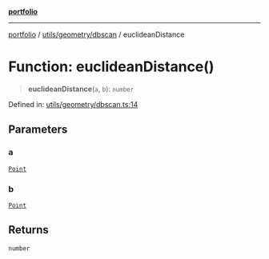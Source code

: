 [**portfolio**](../../../../README.md)

***

[portfolio](../../../../modules.md) / [utils/geometry/dbscan](../README.md) / euclideanDistance

# Function: euclideanDistance()

> **euclideanDistance**(`a`, `b`): `number`

Defined in: [utils/geometry/dbscan.ts:14](https://github.com/tnorlund/Portfolio/blob/4a24f28b3cdaca773338e2f8a96fbc201d1807cf/portfolio/utils/geometry/dbscan.ts#L14)

## Parameters

### a

[`Point`](../../../../types/api/interfaces/Point.md)

### b

[`Point`](../../../../types/api/interfaces/Point.md)

## Returns

`number`
